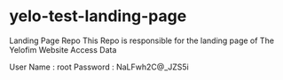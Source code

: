 # yelo-test-landing-page
Landing Page Repo
This Repo is responsible for the landing page of The Yelofim Website
Access Data 

User Name : root
Password : NaLFwh2C@_JZS5i